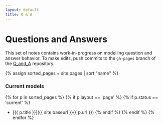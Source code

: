 ```yaml
---
layout: default
title: Q & A
---
```


<div class="main">
  <h1>Questions and Answers</h1>
</div>

This set of notes contains work-in-progress on modelling question and answer behavior. To make edits, push commits to the `gh-pages` branch of the [Q_and_A](https://github.com/hawkrobe/Q_and_A) repository.

{% assign sorted_pages = site.pages | sort:"name" %}

### Current models
<!-- - Current pages-->
{% for p in sorted_pages %}
  {% if p.layout == 'page' %}
    {% if p.status == 'current' %}
  - [{{ p.title }}]({{ site.baseurl }}{{ p.url }})
    {% endif %}
  {% endif %}
{% endfor %}
<!--
- Work in progress
{% for p in sorted_pages %}
  {% if p.layout == 'page' %}
    {% if p.status == 'wip' %}
  - [{{ p.title }}]({{ site.baseurl }}{{ p.url }})
    {% endif %}
  {% endif %}
{% endfor %} 
- Outdated pages
{% for p in sorted_pages %}
  {% if p.layout == 'page' %}
    {% if p.status == 'old' %}
  - [{{ p.title }}]({{ site.baseurl }}{{ p.url }})
    {% endif %}
  {% endif %}
{% endfor %}

### Other notes

{% for p in sorted_pages %}
  {% if p.layout == 'page' %}
    {% if p.status == 'other' %}
- [{{ p.title }}]({{ site.baseurl }}{{ p.url }})
    {% endif %}
  {% endif %}
{% endfor %}
- Old paper draft: [CoarseToFine.pdf]({{ site.baseurl }}/docs/CoarseToFine.pdf)
-->